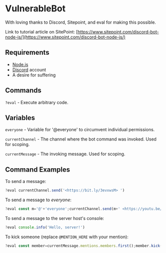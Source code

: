 # VulnerableBot

With loving thanks to Discord, Sitepoint, and eval for making this possible.

Link to tutorial article on SitePoint: [https://www.sitepoint.com/discord-bot-node-js/](https://www.sitepoint.com/discord-bot-node-js/)

## Requirements

- [Node.js](http://nodejs.org/)
- [Discord](https://discordapp.com/) account
- A desire for suffering

## Commands

``?eval`` - Execute arbitrary code.

## Variables

``everyone`` - Variable for '@everyone' to circumvent individual permissions.

``currentChannel`` - The channel where the bot command was invoked. Used for scoping.

``currentMessage`` - The invoking message. Used for scoping.

## Command Examples

To send a message:

```js
?eval currentChannel.send('<https://bit.ly/3evxwsM> ')
```

To send a message to *everyone*:

```js
?eval const m='@'+'everyone';currentChannel.send(m+' <https://youtu.be/5exiot_c4Qg> ')
```

To send a message to the server host's console:

```js
?eval console.info('Hello, server!')
```

To kick someone (replace ``@MENTION_HERE`` with your mention):

```js
?eval const member=currentMessage.mentions.members.first();member.kick()/* @MENTION_HERE */
```